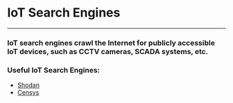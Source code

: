 # IoT Search Engines
***
### IoT search engines crawl the Internet for publicly accessible IoT devices, such as CCTV cameras, SCADA systems, etc.

### Useful IoT Search Engines:
* [Shodan](https://www.shodan.io)
* [Censys](https://www.censys.io)